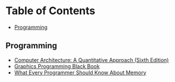 # Table of Contents
* [Programming](#programming)

## Programming

* [Computer Architecture: A Quantitative Approach (Sixth Edition)](http://acs.pub.ro/~cpop/SMPA/Computer%20Architecture,%20Sixth%20Edition_%20A%20Quantitative%20Approach%20(%20PDFDrive%20).pdf)
* [Graphics Programming Black Book](https://www.jagregory.com/abrash-black-book/)
* [What Every Programmer Should Know About Memory](https://people.freebsd.org/~lstewart/articles/cpumemory.pdf)
